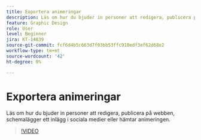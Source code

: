 ```yaml
---
title: Exportera animeringar
description: Läs om hur du bjuder in personer att redigera, publicera på webben, schemalägger ett inlägg i sociala medier eller hämtar din animering
feature: Graphic Design
role: User
level: Beginner
jira: KT-14839
source-git-commit: fcf6d4b5c663d7f03bb53ffc910edf3ef62d68e2
workflow-type: tm+mt
source-wordcount: '42'
ht-degree: 0%

---
```


# Exportera animeringar

Läs om hur du bjuder in personer att redigera, publicera på webben, schemalägger ett inlägg i sociala medier eller hämtar animeringen.

>[!VIDEO](https://video.tv.adobe.com/v/3426985?quality=12&learn=on&hidetitle=true)
